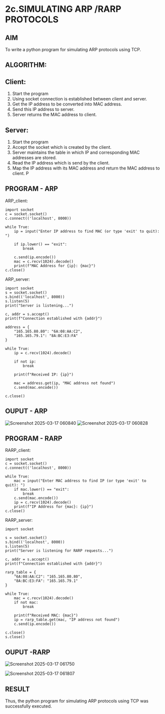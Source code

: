 # 2c.SIMULATING ARP /RARP PROTOCOLS
## AIM
To write a python program for simulating ARP protocols using TCP.
## ALGORITHM:
## Client:
1. Start the program
2. Using socket connection is established between client and server.
3. Get the IP address to be converted into MAC address.
4. Send this IP address to server.
5. Server returns the MAC address to client.
## Server:
1. Start the program
2. Accept the socket which is created by the client.
3. Server maintains the table in which IP and corresponding MAC addresses are
stored.
4. Read the IP address which is send by the client.
5. Map the IP address with its MAC address and return the MAC address to client.
P
## PROGRAM - ARP

ARP_client:
```
import socket
c = socket.socket()
c.connect(('localhost', 8000))

while True:
    ip = input("Enter IP address to find MAC (or type 'exit' to quit): ")

    if ip.lower() == "exit":  
        break

    c.send(ip.encode())
    mac = c.recv(1024).decode()
    print(f"MAC Address for {ip}: {mac}")
c.close()

```

ARP_server:
```
import socket
s = socket.socket()
s.bind(('localhost', 8000))
s.listen(5)
print("Server is listening...")

c, addr = s.accept()
print(f"Connection established with {addr}")

address = {
    "165.165.80.80": "6A:08:AA:C2",
    "165.165.79.1": "8A:BC:E3:FA"
}

while True:
    ip = c.recv(1024).decode()

    if not ip:  
        break

    print(f"Received IP: {ip}")

    mac = address.get(ip, "MAC address not found")
    c.send(mac.encode())

c.close()
```
## OUPUT - ARP
![Screenshot 2025-03-17 060840](https://github.com/user-attachments/assets/bf0aa743-9a38-42c6-8524-2123e173a950)
![Screenshot 2025-03-17 060828](https://github.com/user-attachments/assets/50c60c7f-5c0c-46a1-8968-98fbbee80931)


## PROGRAM - RARP
RARP_client:
```
import socket
c = socket.socket()
c.connect(('localhost', 8000))

while True:
    mac = input("Enter MAC address to find IP (or type 'exit' to quit): ")
    if mac.lower() == "exit":  
        break
    c.send(mac.encode())
    ip = c.recv(1024).decode()
    print(f"IP Address for {mac}: {ip}")
c.close()
```

RARP_server:
```
import socket

s = socket.socket()
s.bind(('localhost', 8000))
s.listen(5)
print("Server is listening for RARP requests...")

c, addr = s.accept()
print(f"Connection established with {addr}")

rarp_table = {
    "6A:08:AA:C2": "165.165.80.80",
    "8A:BC:E3:FA": "165.165.79.1"
}

while True:
    mac = c.recv(1024).decode()
    if not mac:
        break

    print(f"Received MAC: {mac}")
    ip = rarp_table.get(mac, "IP address not found")
    c.send(ip.encode())

c.close()
s.close()

```

## OUPUT -RARP
![Screenshot 2025-03-17 061750](https://github.com/user-attachments/assets/3def4b4c-9aeb-4a64-bfc9-cdb2ca211af6)


![Screenshot 2025-03-17 061807](https://github.com/user-attachments/assets/ed65f70d-e71b-4db8-b6ca-c3e54f0fb989)

## RESULT
Thus, the python program for simulating ARP protocols using TCP was successfully 
executed.
